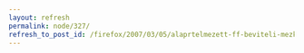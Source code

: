 ```yaml
---
layout: refresh
permalink: node/327/
refresh_to_post_id: /firefox/2007/03/05/alaprtelmezett-ff-beviteli-mezk-gombok-szptse
---
```


